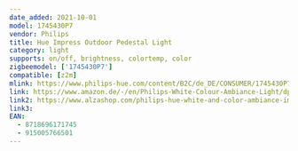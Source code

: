 ```yaml
---
date_added: 2021-10-01
model: 1745430P7
vendor: Philips
title: Hue Impress Outdoor Pedestal Light
category: light
supports: on/off, brightness, colortemp, color
zigbeemodel: ['1745430P7']
compatible: [z2m]
mlink: https://www.philips-hue.com/content/B2C/de_DE/CONSUMER/1745430P7.html
link: https://www.amazon.de/-/en/Philips-White-Colour-Ambiance-Light/dp/B07KMPS44W
link2: https://www.alzashop.com/philips-hue-white-and-color-ambiance-impress-1745430p7-d5553533.htm
link3: 
EAN: 
  - 8718696171745
  - 915005766501
---
```

